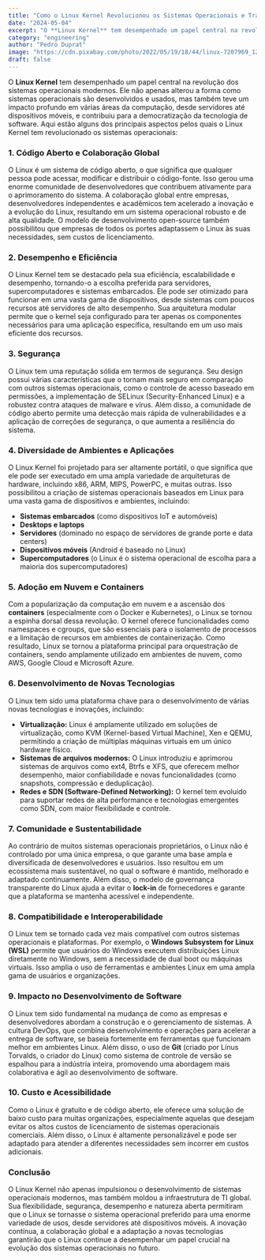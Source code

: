 ```yaml
---
title: "Como o Linux Kernel Revolucionou os Sistemas Operacionais e Transformou a Tecnologia"
date: "2024-05-04"
excerpt: "O **Linux Kernel** tem desempenhado um papel central na revolução dos sistemas operacionais modernos.  Ele não apenas alterou a forma como sistemas operacionais são desenvolvidos e usados, mas também teve um impacto profundo em várias áreas da computação, desde servidores até dispositivos móveis, e contribuiu para a democratização da tecnologia de software."
category: "engineering"
author: "Pedro Duprat"
image: "https://cdn.pixabay.com/photo/2022/05/19/18/44/linux-7207969_1280.jpg"
draft: false
---
```


O **Linux Kernel** tem desempenhado um papel central na revolução dos sistemas operacionais modernos. Ele não apenas alterou a forma como sistemas operacionais são desenvolvidos e usados, mas também teve um impacto profundo em várias áreas da computação, desde servidores até dispositivos móveis, e contribuiu para a democratização da tecnologia de software. Aqui estão alguns dos principais aspectos pelos quais o Linux Kernel tem revolucionado os sistemas operacionais:

### 1. **Código Aberto e Colaboração Global**
O Linux é um sistema de código aberto, o que significa que qualquer pessoa pode acessar, modificar e distribuir o código-fonte. Isso gerou uma enorme comunidade de desenvolvedores que contribuem ativamente para o aprimoramento do sistema. A colaboração global entre empresas, desenvolvedores independentes e acadêmicos tem acelerado a inovação e a evolução do Linux, resultando em um sistema operacional robusto e de alta qualidade. O modelo de desenvolvimento open-source também possibilitou que empresas de todos os portes adaptassem o Linux às suas necessidades, sem custos de licenciamento.

### 2. **Desempenho e Eficiência**
O Linux Kernel tem se destacado pela sua eficiência, escalabilidade e desempenho, tornando-o a escolha preferida para servidores, supercomputadores e sistemas embarcados. Ele pode ser otimizado para funcionar em uma vasta gama de dispositivos, desde sistemas com poucos recursos até servidores de alto desempenho. Sua arquitetura modular permite que o kernel seja configurado para ter apenas os componentes necessários para uma aplicação específica, resultando em um uso mais eficiente dos recursos.

### 3. **Segurança**
O Linux tem uma reputação sólida em termos de segurança. Seu design possui várias características que o tornam mais seguro em comparação com outros sistemas operacionais, como o controle de acesso baseado em permissões, a implementação de SELinux (Security-Enhanced Linux) e a robustez contra ataques de malware e vírus. Além disso, a comunidade de código aberto permite uma detecção mais rápida de vulnerabilidades e a aplicação de correções de segurança, o que aumenta a resiliência do sistema.

### 4. **Diversidade de Ambientes e Aplicações**
O Linux Kernel foi projetado para ser altamente portátil, o que significa que ele pode ser executado em uma ampla variedade de arquiteturas de hardware, incluindo x86, ARM, MIPS, PowerPC, e muitas outras. Isso possibilitou a criação de sistemas operacionais baseados em Linux para uma vasta gama de dispositivos e ambientes, incluindo:
   - **Sistemas embarcados** (como dispositivos IoT e automóveis)
   - **Desktops e laptops**
   - **Servidores** (dominado no espaço de servidores de grande porte e data centers)
   - **Dispositivos móveis** (Android é baseado no Linux)
   - **Supercomputadores** (o Linux é o sistema operacional de escolha para a maioria dos supercomputadores)

### 5. **Adoção em Nuvem e Containers**
Com a popularização da computação em nuvem e a ascensão dos **containers** (especialmente com o Docker e Kubernetes), o Linux se tornou a espinha dorsal dessa revolução. O kernel oferece funcionalidades como namespaces e cgroups, que são essenciais para o isolamento de processos e a limitação de recursos em ambientes de containerização. Como resultado, Linux se tornou a plataforma principal para orquestração de containers, sendo amplamente utilizado em ambientes de nuvem, como AWS, Google Cloud e Microsoft Azure.

### 6. **Desenvolvimento de Novas Tecnologias**
O Linux tem sido uma plataforma chave para o desenvolvimento de várias novas tecnologias e inovações, incluindo:
   - **Virtualização:** Linux é amplamente utilizado em soluções de virtualização, como KVM (Kernel-based Virtual Machine), Xen e QEMU, permitindo a criação de múltiplas máquinas virtuais em um único hardware físico.
   - **Sistemas de arquivos modernos:** O Linux introduziu e aprimorou sistemas de arquivos como ext4, Btrfs e XFS, que oferecem melhor desempenho, maior confiabilidade e novas funcionalidades (como snapshots, compressão e deduplicação).
   - **Redes e SDN (Software-Defined Networking):** O kernel tem evoluído para suportar redes de alta performance e tecnologias emergentes como SDN, com maior flexibilidade e controle.

### 7. **Comunidade e Sustentabilidade**
Ao contrário de muitos sistemas operacionais proprietários, o Linux não é controlado por uma única empresa, o que garante uma base ampla e diversificada de desenvolvedores e usuários. Isso resultou em um ecossistema mais sustentável, no qual o software é mantido, melhorado e adaptado continuamente. Além disso, o modelo de governança transparente do Linux ajuda a evitar o **lock-in** de fornecedores e garante que a plataforma se mantenha acessível e independente.

### 8. **Compatibilidade e Interoperabilidade**
O Linux tem se tornado cada vez mais compatível com outros sistemas operacionais e plataformas. Por exemplo, o **Windows Subsystem for Linux (WSL)** permite que usuários do Windows executem distribuições Linux diretamente no Windows, sem a necessidade de dual boot ou máquinas virtuais. Isso amplia o uso de ferramentas e ambientes Linux em uma ampla gama de usuários e organizações.

### 9. **Impacto no Desenvolvimento de Software**
O Linux tem sido fundamental na mudança de como as empresas e desenvolvedores abordam a construção e o gerenciamento de sistemas. A cultura DevOps, que combina desenvolvimento e operações para acelerar a entrega de software, se baseia fortemente em ferramentas que funcionam melhor em ambientes Linux. Além disso, o uso de **Git** (criado por Linus Torvalds, o criador do Linux) como sistema de controle de versão se espalhou para a indústria inteira, promovendo uma abordagem mais colaborativa e ágil ao desenvolvimento de software.

### 10. **Custo e Acessibilidade**
Como o Linux é gratuito e de código aberto, ele oferece uma solução de baixo custo para muitas organizações, especialmente aquelas que desejam evitar os altos custos de licenciamento de sistemas operacionais comerciais. Além disso, o Linux é altamente personalizável e pode ser adaptado para atender a diferentes necessidades sem incorrer em custos adicionais.

### Conclusão
O Linux Kernel não apenas impulsionou o desenvolvimento de sistemas operacionais modernos, mas também moldou a infraestrutura de TI global. Sua flexibilidade, segurança, desempenho e natureza aberta permitiram que o Linux se tornasse o sistema operacional preferido para uma enorme variedade de usos, desde servidores até dispositivos móveis. A inovação contínua, a colaboração global e a adaptação a novas tecnologias garantirão que o Linux continue a desempenhar um papel crucial na evolução dos sistemas operacionais no futuro.